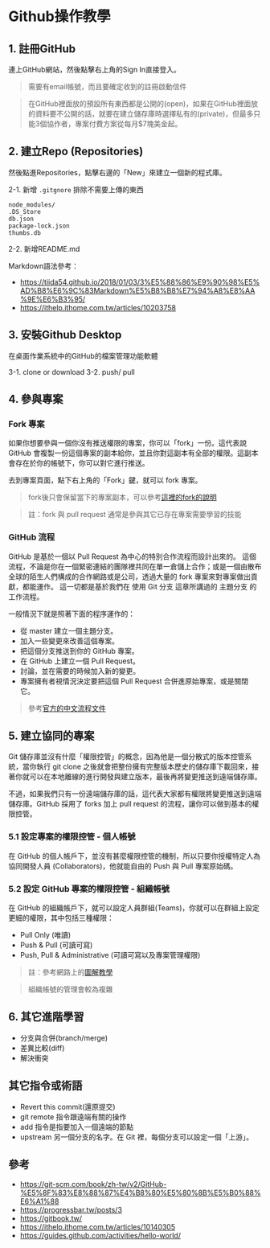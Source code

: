 # Github操作教學

## 1. 註冊GitHub

連上GitHub網站，然後點擊右上角的Sign In直接登入。

> 需要有email帳號，而且要確定收到的註冊啟動信件

> 在GitHub裡面放的預設所有東西都是公開的(open)，如果在GitHub裡面放的資料要不公開的話，就要在建立儲存庫時選擇私有的(private)，但最多只能3個協作者，專案付費方案從每月$7塊美金起。

## 2. 建立Repo  (Repositories)

然後點進Repositories，點擊右邊的「New」來建立一個新的程式庫。

2-1. 新增 `.gitgnore` 排除不需要上傳的東西

```text
node_modules/
.DS_Store
db.json
package-lock.json
thumbs.db
```

2-2. 新增README.md

Markdown語法參考：

- https://tiida54.github.io/2018/01/03/3%E5%88%86%E9%90%98%E5%AD%B8%E6%9C%83Markdown%E5%B8%B8%E7%94%A8%E8%AA%9E%E6%B3%95/
- https://ithelp.ithome.com.tw/articles/10203758

## 3. 安裝Github Desktop

在桌面作業系統中的GitHub的檔案管理功能軟體

3-1. clone or download
3-2. push/ pull

## 4. 參與專案

### Fork 專案

如果你想要參與一個你沒有推送權限的專案，你可以「fork」一份。這代表說 GitHub 會複製一份這個專案的副本給你，並且你對這副本有全部的權限。這副本會存在於你的帳號下，你可以對它進行推送。

去到專案頁面，點下右上角的「Fork」鍵，就可以 fork 專案。

> fork後只會保留當下的專案副本，可以參考[這裡的fork的說明](https://gitbook.tw/chapters/github/pull-request.html)

> 註：fork 與 pull request 通常是參與其它已存在專案需要學習的技能

### GitHub 流程

GitHub 是基於一個以 Pull Request 為中心的特別合作流程而設計出來的。 這個流程，不論是你在一個緊密連結的團隊裡共同在單一倉儲上合作；或是一個由散布全球的陌生人們構成的合作網路或是公司，透過大量的 fork 專案來對專案做出貢獻，都能運作。 這一切都是基於我們在 使用 Git 分支 這章所講過的 主題分支 的工作流程。

一般情況下就是照著下面的程序運作的：

- 從 master 建立一個主題分支。
- 加入一些變更來改善這個專案。
- 把這個分支推送到你的 GitHub 專案。
- 在 GitHub 上建立一個 Pull Request。
- 討論，並在需要的時候加入新的變更。
- 專案擁有者視情況決定要把這個 Pull Request 合併進原始專案，或是關閉它。

> 參考[官方的中文流程文件](https://git-scm.com/book/zh-tw/v2/GitHub-%E5%8F%83%E8%88%87%E4%B8%80%E5%80%8B%E5%B0%88%E6%A1%88)

## 5. 建立協同的專案

Git 儲存庫並沒有什麼「權限控管」的概念，因為他是一個分散式的版本控管系統，當你執行 git clone 之後就會把整份擁有完整版本歷史的儲存庫下載回來，接著你就可以在本地離線的進行開發與建立版本，最後再將變更推送到遠端儲存庫。

不過，如果我們只有一份遠端儲存庫的話，這代表大家都有權限將變更推送到遠端儲存庫。GitHub 採用了 forks 加上 pull request 的流程，讓你可以做到基本的權限控管。

### 5.1 設定專案的權限控管 - 個人帳號

在 GitHub 的個人帳戶下，並沒有甚麼權限控管的機制，所以只要你授權特定人為協同開發人員 (Collaborators)，他就能自由的 Push 與 Pull 專案原始碼。

### 5.2 設定 GitHub 專案的權限控管 - 組織帳號

在 GitHub 的組織帳戶下，就可以設定人員群組(Teams)，你就可以在群組上設定更細的權限，其中包括三種權限：

* Pull Only (唯讀)
* Push & Pull (可讀可寫)
* Push, Pull & Administrative (可讀可寫以及專案管理權限)

> 註：參考網路上的[圖解教學](https://ithelp.ithome.com.tw/articles/10140305)

> 組織帳號的管理會較為複雜

## 6. 其它進階學習

- 分支與合併(branch/merge)
- 差異比較(diff)
- 解決衝突

## 其它指令或術語

- Revert this commit(還原提交)
- git remote 指令跟遠端有關的操作
- add 指令是指要加入一個遠端的節點
- upstream 另一個分支的名字。在 Git 裡，每個分支可以設定一個「上游」。

## 參考

- https://git-scm.com/book/zh-tw/v2/GitHub-%E5%8F%83%E8%88%87%E4%B8%80%E5%80%8B%E5%B0%88%E6%A1%88
- https://progressbar.tw/posts/3
- https://gitbook.tw/
- https://ithelp.ithome.com.tw/articles/10140305
- https://guides.github.com/activities/hello-world/